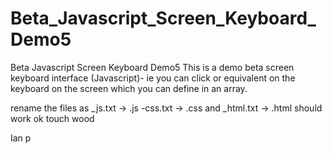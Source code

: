 # Beta_Javascript_Screen_Keyboard_Demo5
Beta Javascript Screen Keyboard Demo5
This is a demo beta screen keyboard interface (Javascript)-
ie you can click or equivalent on the keyboard on the screen
which you can define in an array.

rename the files as _js.txt -> .js
-css.txt -> .css
and _html.txt -> .html
should work ok touch wood

Ian p
